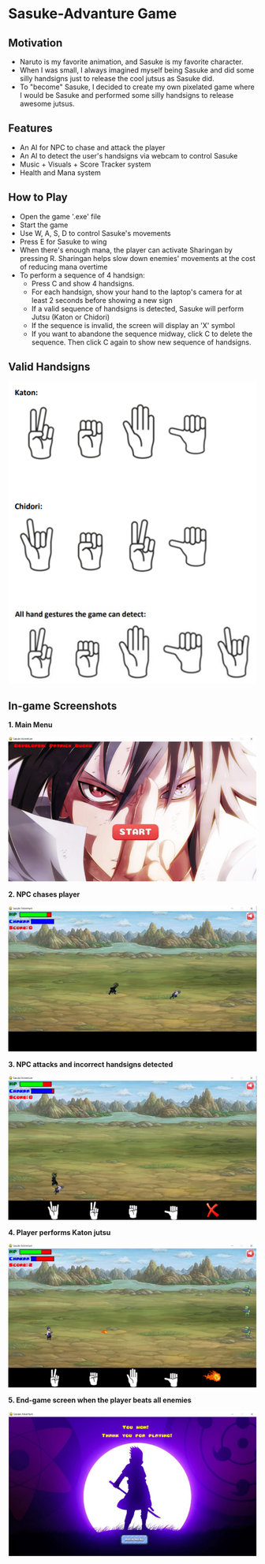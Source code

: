 # Sasuke-Advanture Game
## Motivation
* Naruto is my favorite animation, and Sasuke is my favorite character. 
* When I was small, I always imagined myself being Sasuke and did some silly handsigns just to release the cool jutsus as Sasuke did.
* To "become" Sasuke, I decided to create my own pixelated game where I would be Sasuke and performed some silly handsigns to release awesome jutsus.
## Features 
* An AI for NPC to chase and attack the player
* An AI to detect the user's handsigns via webcam to control Sasuke
* Music + Visuals + Score Tracker system 
* Health and Mana system 
## How to Play
* Open the game '.exe' file
* Start the game
* Use W, A, S, D to control Sasuke's movements
* Press E for Sasuke to wing
* When there's enough mana, the player can activate Sharingan by pressing R. Sharingan helps slow down enemies' movements at the cost of reducing mana overtime
* To perform a sequence of 4 handsign:
  * Press C and show 4 handsigns. 
  * For each handsign, show your hand to the laptop's camera for at least 2 seconds before showing a new sign
  * If a valid sequence of handsigns is detected, Sasuke will perform Jutsu (Katon or Chidori)
  * If the sequence is invalid, the screen will display an 'X' symbol
  * If you want to abandone the sequence midway, click C to delete the sequence. Then click C again to show new sequence of handsigns.
## Valid Handsigns
![Alt_text](https://github.com/PatrickDuong3001/Sasuke-Adventure/blob/master/Handsigns%20Guide.PNG)
## In-game Screenshots
**1. Main Menu**

![Alt_text](https://github.com/PatrickDuong3001/Sasuke-Adventure/blob/master/Intro%20screen.PNG)

**2. NPC chases player**

![Alt_text](https://github.com/PatrickDuong3001/Sasuke-Adventure/blob/master/NPC%20chases%20player.PNG)

**3. NPC attacks and incorrect handsigns detected**

![Alt_text](https://github.com/PatrickDuong3001/Sasuke-Adventure/blob/master/NPC%20attacks%20and%20invalid%20handsigns.PNG)

**4. Player performs Katon jutsu**

![Alt_text](https://github.com/PatrickDuong3001/Sasuke-Adventure/blob/master/Katon%20image.PNG)

**5. End-game screen when the player beats all enemies**

![Alt_text](https://github.com/PatrickDuong3001/Sasuke-Adventure/blob/master/End%20game%20screen%20when%20win.PNG)
